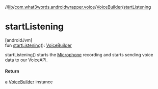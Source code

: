 //[lib](../../../index.md)/[com.what3words.androidwrapper.voice](../index.md)/[VoiceBuilder](index.md)/[startListening](start-listening.md)

# startListening

[androidJvm]\
fun [startListening](start-listening.md)(): [VoiceBuilder](index.md)

startListening() starts the [Microphone](../-microphone/index.md) recording and starts sending voice data to our VoiceAPI.

#### Return

a [VoiceBuilder](index.md) instance
